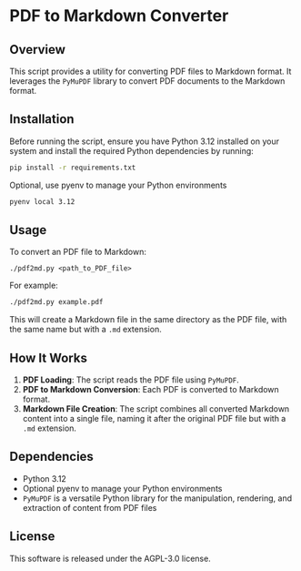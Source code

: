 # PDF to Markdown Converter

## Overview

This script provides a utility for converting PDF files to Markdown format. It leverages the `PyMuPDF` library to convert PDF documents to the Markdown format.

## Installation

Before running the script, ensure you have Python 3.12 installed on your system and install the required Python dependencies by running:

```Bash
pip install -r requirements.txt
```

Optional, use pyenv to manage your Python environments

```Bash
pyenv local 3.12
```

## Usage

To convert an PDF file to Markdown:

```
./pdf2md.py <path_to_PDF_file>
```

For example:

```Bash
./pdf2md.py example.pdf
```

This will create a Markdown file in the same directory as the PDF file, with the same name but with a `.md` extension.

## How It Works

1. **PDF Loading**: The script reads the PDF file using `PyMuPDF`.
2. **PDF to Markdown Conversion**: Each PDF is converted to Markdown format.
3. **Markdown File Creation**: The script combines all converted Markdown content into a single file, naming it after the original PDF file but with a `.md` extension.

## Dependencies

- Python 3.12
- Optional pyenv to manage your Python environments
- `PyMuPDF` is a versatile Python library for the manipulation, rendering, and extraction of content from PDF files

## License

This software is released under the AGPL-3.0 license.

